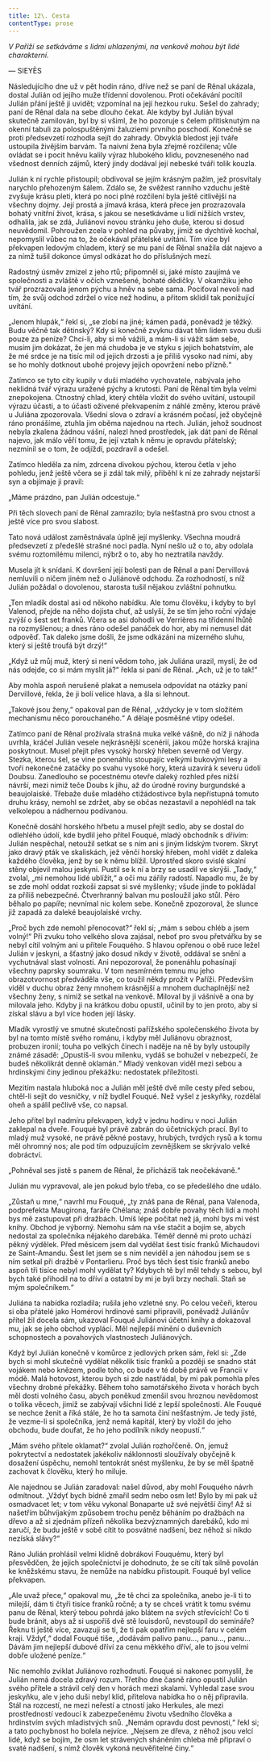 ```yaml
---
title: 12\. Cesta
contentType: prose
---
```


<section>

_V Paříži se setkáváme s lidmi uhlazenými, na venkově mohou být lidé charakterní._

— SIEYÈS

Následujícího dne už v pět hodin ráno, dříve než se paní de Rênal ukázala, dostal Julián od jejího muže třídenní dovolenou. Proti očekávání pocítil Julián přání ještě ji uvidět; vzpomínal na její hezkou ruku. Sešel do zahrady; paní de Rênal dala na sebe dlouho čekat. Ale kdyby byl Julián býval skutečně zamilován, byl by si všiml, že ho pozoruje s čelem přitisknutým na okenní tabuli za polospuštěnými žaluziemi prvního poschodí. Konečně se proti předsevzetí rozhodla sejít do zahrady. Obvyklá bledost její tváře ustoupila živějším barvám. Ta naivní žena byla zřejmě rozčilena; vůle ovládat se i pocit hněvu kalily výraz hlubokého klidu, povzneseného nad všednost denních zájmů, který jindy dodával její nebeské tváři tolik kouzla.

Julián k ní rychle přistoupil; obdivoval se jejím krásným pažím, jež prosvítaly narychlo přehozeným šálem. Zdálo se, že svěžest ranního vzduchu ještě zvyšuje krásu pleti, která po noci plné rozčilení byla ještě citlivější na všechny dojmy. Její prostá a jímavá krása, která přece jen prozrazovala bohatý vnitřní život, krása, s jakou se nesetkáváme u lidí nižších vrstev, odhalila, jak se zdá, Juliánovi novou stránku jeho duše, kterou si dosud neuvědomil. Pohroužen zcela v pohled na půvaby, jimiž se dychtivě kochal, nepomyslil vůbec na to, že očekával přátelské uvítání. Tím více byl překvapen ledovým chladem, který se mu paní de Rênal snažila dát najevo a za nímž tušil dokonce úmysl odkázat ho do příslušných mezí.

Radostný úsměv zmizel z jeho rtů; připomněl si, jaké místo zaujímá ve společnosti a zvláště v očích vznešené, bohaté dědičky. V okamžiku jeho tvář prozrazovala jenom pýchu a hněv na sebe sama. Pociťoval nevoli nad tím, že svůj odchod zdržel o více než hodinu, a přitom sklidil tak ponižující uvítání.

„Jenom hlupák,“ řekl si, „se zlobí na jiné; kámen padá, poněvadž je těžký. Budu věčně tak dětinský? Kdy si konečně zvyknu dávat těm lidem svou duši pouze za peníze? Chci-li, aby si mě vážili, a mám-li si vážit sám sebe, musím jim dokázat, že jen má chudoba je ve styku s jejich bohatstvím, ale že mé srdce je na tisíc mil od jejich drzosti a je příliš vysoko nad nimi, aby se ho mohly dotknout ubohé projevy jejich opovržení nebo přízně.“

Zatímco se tyto city kupily v duši mladého vychovatele, nabývala jeho neklidná tvář výrazu uražené pýchy a krutosti. Paní de Rênal tím byla velmi znepokojena. Ctnostný chlad, který chtěla vložit do svého uvítání, ustoupil výrazu účasti, a to účasti oživené překvapením z náhlé změny, kterou právě u Juliána zpozorovala. Všední slova o zdraví a krásném počasí, jež obyčejně ráno pronášíme, ztuhla jim oběma najednou na rtech. Julián, jehož soudnost nebyla zkalena žádnou vášní, nalezl hned prostředek, jak dát paní de Rênal najevo, jak málo věří tomu, že její vztah k němu je opravdu přátelský; nezmínil se o tom, že odjíždí, pozdravil a odešel.

Zatímco hleděla za ním, zdrcena divokou pýchou, kterou četla v jeho pohledu, jenž ještě včera se jí zdál tak milý, přiběhl k ní ze zahrady nejstarší syn a objímaje ji pravil:

„Máme prázdno, pan Julián odcestuje.“

Při těch slovech paní de Rênal zamrazilo; byla nešťastná pro svou ctnost a ještě více pro svou slabost.

Tato nová událost zaměstnávala úplně její myšlenky. Všechna moudrá předsevzetí z předešlé strašné noci padla. Nyní nešlo už o to, aby odolala svému roztomilému milenci, nýbrž o to, aby ho neztratila navždy.

Musela jít k snídani. K dovršení její bolesti pan de Rênal a paní Dervillová nemluvili o ničem jiném než o Juliánově odchodu. Za rozhodností, s níž Julián požádal o dovolenou, starosta tušil nějakou zvláštní pohnutku.

„Ten mladík dostal asi od někoho nabídku. Ale tomu člověku, i kdyby to byl Valenod, přejde na něho dojista chuť, až uslyší, že se tím jeho roční výdaje zvýší o šest set franků. Včera se asi dohodli ve Verrières na třídenní lhůtě na rozmyšlenou; a dnes ráno odešel panáček do hor, aby mi nemusel dát odpověď. Tak daleko jsme došli, že jsme odkázáni na mizerného sluhu, který si ještě troufá být drzý!“

„Když už můj muž, který si není vědom toho, jak Juliána urazil, myslí, že od nás odejde, co si mám myslit já?“ řekla si paní de Rênal. „Ach, už je to tak!“

Aby mohla aspoň nerušeně plakat a nemusela odpovídat na otázky paní Dervillové, řekla, že ji bolí velice hlava, a šla si lehnout.

„Takové jsou ženy,“ opakoval pan de Rênal, „vždycky je v tom složitém mechanismu něco porouchaného.“ A dělaje posměšné vtipy odešel.

Zatímco paní de Rênal prožívala strašná muka velké vášně, do níž ji náhoda uvrhla, kráčel Julián vesele nejkrásnější scenérií, jakou může horská krajina poskytnout. Musel přejít přes vysoký horský hřeben severně od Vergy. Stezka, kterou šel, se vine ponenáhlu stoupajíc velkými bukovými lesy a tvoří nekonečné zatáčky po svahu vysoké hory, která uzavírá k severu údolí Doubsu. Zanedlouho se pocestnému otevře daleký rozhled přes nižší návrší, mezi nimiž teče Doubs k jihu, až do úrodné roviny burgundské a beaujolaiské. Třebaže duše mladého ctižádostivce byla nepřístupná tomuto druhu krásy, nemohl se zdržet, aby se občas nezastavil a nepohlédl na tak velkolepou a nádhernou podívanou.

Konečně dosáhl horského hřbetu a musel přejít sedlo, aby se dostal do odlehlého údolí, kde bydlil jeho přítel Fouqué, mladý obchodník s dřívím: Julián nespěchal, netoužil setkat se s ním ani s jiným lidským tvorem. Skryt jako dravý pták ve skaliskách, jež věnčí horský hřeben, mohl vidět z daleka každého člověka, jenž by se k němu blížil. Uprostřed skoro svislé skalní stěny objevil malou jeskyni. Pustil se k ní a brzy se usadil ve skrýši. „Tady,“ zvolal, „mi nemohou lidé ublížit,“ a oči mu zářily radostí. Napadlo mu, že by se zde mohl oddat rozkoši zapsat si své myšlenky; všude jinde to pokládal za příliš nebezpečné. Čtverhranný balvan mu posloužil jako stůl. Péro běhalo po papíře; nevnímal nic kolem sebe. Konečně zpozoroval, že slunce již zapadá za daleké beaujolaiské vrchy.

„Proč bych zde nemohl přenocovat?“ řekl si; „mám s sebou chléb a jsem volný!“ Při zvuku toho velkého slova zajásal, neboť pro svou přetvářku by se nebyl cítil volným ani u přítele Fouquého. S hlavou opřenou o obě ruce ležel Julián v jeskyni, a šťastný jako dosud nikdy v životě, oddával se snění a vychutnával slast volnosti. Ani nepozoroval, že ponenáhlu pohasínají všechny paprsky soumraku. V tom nesmírném temnu mu jeho obrazotvornost předváděla vše, co toužil někdy prožít v Paříži. Především viděl v duchu obraz ženy mnohem krásnější a mnohem duchaplnější než všechny ženy, s nimiž se setkal na venkově. Miloval by ji vášnivě a ona by milovala jeho. Kdyby ji na krátkou dobu opustil, učinil by to jen proto, aby si získal slávu a byl více hoden její lásky.

Mladík vyrostlý ve smutné skutečnosti pařížského společenského života by byl na tomto místě svého románu, i kdyby měl Juliánovu obraznost, probuzen ironií; touha po velkých činech i naděje na ně by byly ustoupily známé zásadě: „Opustíš-li svou milenku, vydáš se bohužel v nebezpečí, že budeš několikrát denně oklamán.“ Mladý venkovan viděl mezi sebou a hrdinskými činy jedinou překážku: nedostatek příležitosti.

Mezitím nastala hluboká noc a Julián měl ještě dvě míle cesty před sebou, chtěl-li sejít do vesničky, v níž bydlel Fouqué. Než vyšel z jeskyňky, rozdělal oheň a spálil pečlivě vše, co napsal.

Jeho přítel byl nadmíru překvapen, když v jednu hodinu v noci Julián zaklepal na dveře. Fouqué byl právě zabrán do účetnických prací. Byl to mladý muž vysoké, ne právě pěkné postavy, hrubých, tvrdých rysů a k tomu měl ohromný nos; ale pod tím odpuzujícím zevnějškem se skrývalo velké dobráctví.

„Pohněval ses jistě s panem de Rênal, že přicházíš tak neočekávaně.“

Julián mu vypravoval, ale jen pokud bylo třeba, co se předešlého dne událo.

„Zůstaň u mne,“ navrhl mu Fouqué, „ty znáš pana de Rênal, pana Valenoda, podprefekta Maugirona, faráře Chélana; znáš dobře povahy těch lidí a mohl bys mě zastupovat při dražbách. Umíš lépe počítat než já, mohl bys mi vést knihy. Obchod je výborný. Nemohu sám na vše stačit a bojím se, abych nedostal za společníka nějakého darebáka. Téměř denně mi proto uchází pěkný výdělek. Před měsícem jsem dal vydělat šest tisíc franků Michaudovi ze Saint-Amandu. Šest let jsem se s ním neviděl a jen náhodou jsem se s ním setkal při dražbě v Pontarlieru. Proč bys těch šest tisíc franků anebo aspoň tři tisíce nebyl mohl vydělat ty? Kdybych tě byl měl tehdy s sebou, byl bych také přihodil na to dříví a ostatní by mi je byli brzy nechali. Staň se mým společníkem.“

Juliána ta nabídka rozladila; rušila jeho vzletné sny. Po celou večeři, kterou si oba přátelé jako Homérovi hrdinové sami připravili, poněvadž Juliánův přítel žil docela sám, ukazoval Fouqué Juliánovi účetní knihy a dokazoval mu, jak se jeho obchod vyplácí. Měl nejlepší mínění o duševních schopnostech a povahových vlastnostech Juliánových.

Když byl Julián konečně v komůrce z jedlových prken sám, řekl si: „Zde bych si mohl skutečně vydělat několik tisíc franků a později se snadno stát vojákem nebo knězem, podle toho, co bude v té době právě ve Francii v módě. Malá hotovost, kterou bych si zde nastřádal, by mi pak pomohla přes všechny drobné překážky. Během toho samotářského života v horách bych měl dosti volného času, abych poněkud zmenšil svou hroznou nevědomost o tolika věcech, jimiž se zabývají všichni lidé z lepší společnosti. Ale Fouqué se nechce ženit a říká stále, že ho ta samota činí nešťastným. Je tedy jisté, že vezme-li si společníka, jenž nemá kapitál, který by vložil do jeho obchodu, bude doufat, že ho jeho podílník nikdy neopustí.“

„Mám svého přítele oklamat?“ zvolal Julián rozhořčeně. On, jemuž pokrytectví a nedostatek jakékoliv náklonnosti sloužívaly obyčejně k dosažení úspěchu, nemohl tentokrát snést myšlenku, že by se měl špatně zachovat k člověku, který ho miluje.

Ale najednou se Julián zaradoval: našel důvod, aby mohl Fouquého návrh odmítnout. „Vždyť bych bídně zmařil sedm nebo osm let! Bylo by mi pak už osmadvacet let; v tom věku vykonal Bonaparte už své největší činy! Až si našetřím bůhvíjakým způsobem trochu peněz běháním po dražbách na dřevo a až si zjednám přízeň několika bezvýznamných darebáků, kdo mi zaručí, že budu ještě v sobě cítit to posvátné nadšení, bez něhož si nikdo nezíská slávy?“

Ráno Julián prohlásil velmi klidně dobrákovi Fouquému, který byl přesvědčen, že jejich společnictví je dohodnuto, že se cítí tak silně povolán ke kněžskému stavu, že nemůže na nabídku přistoupit. Fouqué byl velice překvapen.

„Ale uvaž přece,“ opakoval mu, „že tě chci za společníka, anebo je-li ti to milejší, dám ti čtyři tisíce franků ročně; a ty se chceš vrátit k tomu svému panu de Rênal, který tebou pohrdá jako blátem na svých střevících! Co ti bude bránit, abys až si uspoříš dvě stě louisdorů, nevstoupil do semináře? Řeknu ti ještě více, zavazuji se ti, že ti pak opatřím nejlepší faru v celém kraji. Vždyť,“ dodal Fouqué tiše, „dodávám palivo panu…, panu…, panu… Dávám jim nejlepší dubové dříví za cenu měkkého dříví, ale to jsou velmi dobře uložené peníze.“

Nic nemohlo zviklat Juliánovo rozhodnutí. Fouqué si nakonec pomyslil, že Julián nemá docela zdravý rozum. Třetího dne časně ráno opustil Julián svého přítele a strávil celý den v horách mezi skalami. Vyhledal zase svou jeskyňku, ale v jeho duši nebyl klid, přítelova nabídka ho o něj připravila. Stál na rozcestí, ne mezi neřestí a ctností jako Herkules, ale mezi prostředností vedoucí k zabezpečenému životu všedního člověka a hrdinstvím svých mladistvých snů. „Nemám opravdu dost pevnosti,“ řekl si; a tato pochybnost ho bolela nejvíce. „Nejsem ze dřeva, z něhož jsou velcí lidé, když se bojím, že osm let strávených sháněním chleba mě připraví o svaté nadšení, s nímž člověk vykoná neuvěřitelné činy.“

</section>
